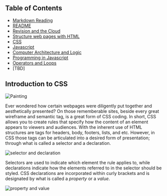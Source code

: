 ## Table of Contents

- [Markdown Reading](markdown.md)
- [README](README.md)
- [Revision and the Cloud](revisions-and-the-cloud.md)
- [Structure web pages with HTML](structurehtml.md)
- [CSS](css.md)
- [Javascript](js.md)
- [Computer Architecture and Logic](comparch.md)
- [Programming in Javascript](programmingjs.md)
- [Operators and Loops](oploop.md)
- [TBD]



## Introduction to CSS

![Painting](https://i.ytimg.com/vi/TBAgFqvSmVM/maxresdefault.jpg)

Ever wondered how certain webpages were diligently put together and aesthetically presented? On those rememberable sites, beside every great wireframe and semantic tag, is a great form of CSS coding. In short, CSS allows you to create rules that specify how the content of an element appears to viewers and audiences. With the inherent use of HTML structures are tags for headers, body, footers, lists, and etc. However, in CSS those tags can be articulated into a desired form of presentation; through what is called a selector and a declaration.

![selector and declaration](https://cdn.tutsplus.com/webdesign/authors/ian-yates/css-best-selector-declaration.png)

Selectors are used to indicate which element the rule applies to, while declarations indicate how the elements referred to in the selector should be styled. CSS declarations are incorporated within curly brackets and is designated by what is called a _property_ or a _value_.

![property and value](https://external-content.duckduckgo.com/iu/?u=https%3A%2F%2Fcssworkshop.files.wordpress.com%2F2015%2F03%2Fcss-declaration.png&f=1&nofb=1)

